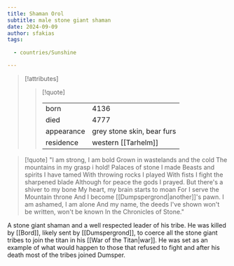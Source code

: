 ```yaml
---
title: Shaman Orol
subtitle: male stone giant shaman
date: 2024-09-09
author: sfakias
tags:
  
  - countries/Sunshine

---
```

> [!attributes]
> 
> > [!quote]
> >
> > | | |
> > | --- | --- |
> > | born | 4136 |
> > | died | 4777 |
> > | appearance | grey stone skin, bear furs |
> > | residence | western [[Tarhelm]] |

> [!quote] 
>"I am strong, I am bold
>Grown in wastelands and the cold
>The mountains in my grasp i hold!
>Palaces of stone I made
>Beasts and spirits I have tamed
>With throwing rocks I played
>With fists I fight the sharpened blade
>Although for peace the gods I prayed.
>But there's a shiver to my bone
>My heart, my brain starts to moan
>For I serve the Mountain throne
>And I become [[Dumpspergrond|another]]'s pawn.
>I am ashamed, I am alone
>And my name, the deeds I've shown
>won't be written, won't be known
>In the Chronicles of Stone."

A stone giant shaman and a well respected leader of his tribe. He was killed by [[Bord]], likely sent by [[Dumspergrond]], to coerce all the stone giant tribes to join the titan in his [[War of the Titan|war]]. He was set as an example of what would happen to those that refused to fight and after his death most of the tribes joined Dumsper.